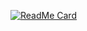 [![ReadMe Card](https://github-readme-stats.vercel.app/api/pin/?username=yujialves&repo=amato-music&theme=algolia)](https://github.com/yujialves/amato-music)  
